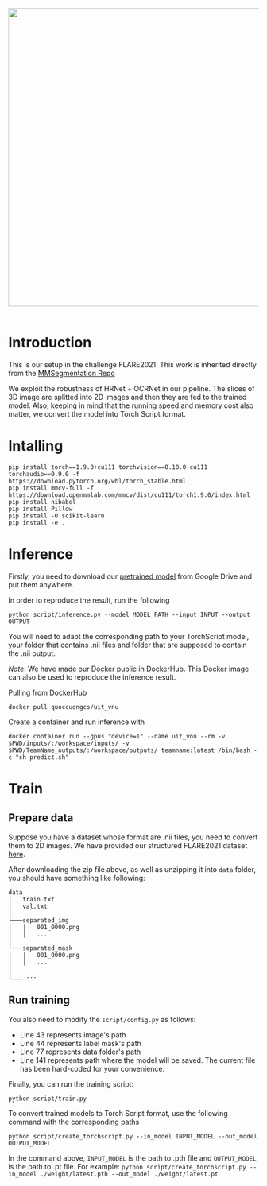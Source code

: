 <div align="center">
  <img src="resources/mmseg-logo.png" width="600"/>
</div>
<br />

# Introduction

This is our setup in the challenge FLARE2021. This work is inherited directly from the [MMSegmentation Repo](https://github.com/open-mmlab/mmsegmentation)

We exploit the robustness of HRNet + OCRNet in our pipeline. The slices of 3D image are splitted into 2D images and then they are fed to the trained model. Also, keeping in mind that the running speed and memory cost also matter, we convert the model into Torch Script format.

# Intalling
```
pip install torch==1.9.0+cu111 torchvision==0.10.0+cu111 torchaudio==0.9.0 -f https://download.pytorch.org/whl/torch_stable.html
pip install mmcv-full -f https://download.openmmlab.com/mmcv/dist/cu111/torch1.9.0/index.html
pip install nibabel
pip install Pillow
pip install -U scikit-learn
pip install -e .
```


# Inference

Firstly, you need to download our [pretrained model](https://drive.google.com/file/d/1bAU4YvkViXv6rCUXwrMV4ydbbpaOWiih/view?usp=sharing) from Google Drive and put them anywhere.

In order to reproduce the result, run the following

```
python script/inference.py --model MODEL_PATH --input INPUT --output OUTPUT 
```

You will need to adapt the corresponding path to your TorchScript model, your folder that contains .nii files and folder that are supposed to contain the .nii output.

*Note*: We have made our Docker public in DockerHub. This Docker image can also be used to reproduce the inference result.

Pulling from DockerHub

```
docker pull quoccuongcs/uit_vnu
```

Create a container and run inference with

```
docker container run --gpus "device=1" --name uit_vnu --rm -v $PWD/inputs/:/workspace/inputs/ -v $PWD/TeamName_outputs/:/workspace/outputs/ teamname:latest /bin/bash -c "sh predict.sh"
```

# Train

## Prepare data

Suppose you have a dataset whose format are .nii files, you need to convert them to 2D images. We have provided our structured FLARE2021 dataset [here](https://drive.google.com/file/d/1-mQ_FOzutCb2HK3GJm39Grfq_BAOUKb5/view?usp=sharing). 

<!-- NII_PATH and PNG_PATH represent for the folder contain .nii inputs and .png outputs, respectively.

```
python script/prepare_data.py --nii_path NII_PATH --png_path PNG_PATH 
```

Now the 2D image's path should have the following format `PNG_PATH/{SEQUENCE}/{FRAME}.png`. This step should be applied to both the image folder and label mask folder. After that, 2 text files named `train.txt` and `val.txt` need to be created. These files contains the images used for training and validation.  -->

After downloading the zip file above, as well as unzipping it into `data` folder, you should have something like following:

```
data
│   train.txt
│   val.txt    
│
└───separated_img
│   │   001_0000.png
│   │   ...
│   
└───separated_mask
│   │   001_0000.png
│   │   ...
│
│___ ...
```

## Run training
You also need to modify the `script/config.py` as follows:
- Line 43 represents image's path
- Line 44 represents label mask's path
- Line 77 represents data folder's path
- Line 141 represents path where the model will be saved.
The current file has been hard-coded for your convenience. 

Finally, you can run the training script:
```
python script/train.py 
```

To convert trained models to Torch Script format, use the following command with the corresponding paths
```
python script/create_torchscript.py --in_model INPUT_MODEL --out_model OUTPUT_MODEL
```

In the command above, `INPUT_MODEL` is the path to .pth file and `OUTPUT_MODEL` is the path to .pt file. For example: `python script/create_torchscript.py --in_model ./weight/latest.pth --out_model ./weight/latest.pt`